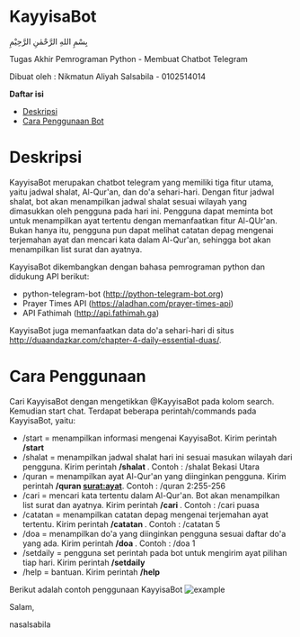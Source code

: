 # KayyisaBot

بِسْمِ اللهِ الرَّحْمٰنِ الرَّحِيْمِ

Tugas Akhir Pemrograman Python - Membuat Chatbot Telegram

Dibuat oleh : Nikmatun Aliyah Salsabila - 0102514014

<!-- markdown-toc start - Don't edit this section. Run M-x markdown-toc-generate-toc again -->
**Daftar isi**

- [Deskripsi](#deskripsi)
- [Cara Penggunaan Bot](#cara-penggunaan)

<!-- markdown-toc end -->

# Deskripsi

KayyisaBot merupakan chatbot telegram yang memiliki tiga fitur utama, yaitu 
jadwal shalat, Al-Qur'an, dan do'a sehari-hari. Dengan fitur jadwal shalat, 
bot akan menampilkan jadwal shalat sesuai wilayah yang dimasukkan oleh pengguna
pada hari ini. Pengguna dapat meminta bot untuk menampilkan ayat tertentu dengan
memanfaatkan fitur Al-QUr'an. Bukan hanya itu, pengguna pun dapat melihat catatan
depag mengenai terjemahan ayat dan mencari kata dalam Al-Qur'an, sehingga bot akan
menampilkan list surat dan ayatnya.

KayyisaBot dikembangkan dengan bahasa pemrograman python dan didukung API berikut:
- python-telegram-bot (http://python-telegram-bot.org)
- Prayer Times API (https://aladhan.com/prayer-times-api)
- API Fathimah (http://api.fathimah.ga)

KayyisaBot juga memanfaatkan data do'a sehari-hari di situs http://duaandazkar.com/chapter-4-daily-essential-duas/.

# Cara Penggunaan
Cari KayyisaBot dengan mengetikkan @KayyisaBot pada kolom search. Kemudian start chat.
Terdapat beberapa perintah/commands pada KayyisaBot, yaitu:
- /start = menampilkan informasi mengenai KayyisaBot. Kirim perintah **/start**
- /shalat = menampilkan jadwal shalat hari ini sesuai masukan wilayah dari pengguna. Kirim perintah **/shalat <wilayah>**. Contoh : /shalat Bekasi Utara
- /quran = menampilkan ayat Al-Qur'an yang diinginkan pengguna. Kirim perintah **/quran <surat:ayat>**. Contoh : /quran 2:255-256
- /cari = mencari kata tertentu dalam Al-Qur'an. Bot akan menampilkan list surat dan ayatnya. Kirim perintah **/cari <kata>**. Contoh : /cari puasa
- /catatan = menampilkan catatan depag mengenai terjemahan ayat tertentu. Kirim perintah **/catatan <nomor>**. Contoh : /catatan 5
- /doa = menampilkan do'a yang diinginkan pengguna sesuai daftar do'a yang ada. Kirim perintah **/doa <nomor>**. Contoh : /doa 1
- /setdaily = pengguna set perintah pada bot untuk mengirim ayat pilihan tiap hari. Kirim perintah **/setdaily**
- /help = bantuan. Kirim perintah **/help**

Berikut adalah contoh penggunaan KayyisaBot
![example]

[example]: http://imgur.com/6NLQwG2.png "Contoh percakapan"


Salam,

nasalsabila
